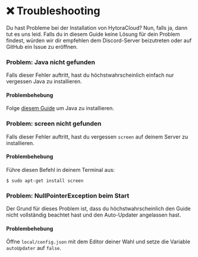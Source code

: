 # ❌ Troubleshooting

Du hast Probleme bei der Installation von HytoraCloud? Nun, falls ja, dann tut es uns leid. Falls du in diesem Guide keine Lösung für dein Problem findest, würden wir dir empfehlen dem Discord-Server beizutreten oder auf GitHub ein Issue zu eröffnen.

### Problem: Java nicht gefunden

Falls dieser Fehler auftritt, hast du höchstwahrscheinlich einfach nur vergessen Java zu installieren.

#### Problembehebung

Folge [diesem Guide](../installation/installation-von-java.md) um Java zu installieren.



### Problem: screen nicht gefunden

Falls dieser Fehler auftritt, hast du vergessen `screen` auf deinem Server zu installieren.

#### Problembehebung

Führe diesen Befehl in deinem Terminal aus:

```text
$ sudo apt-get install screen
```



### Problem: NullPointerException beim Start

Der Grund für dieses Problem ist, dass du höchstwahrscheinlich den Guide nicht vollständig beachtet hast und den Auto-Updater angelassen hast.

#### Problembehebung

Öffne `local/config.json` mit dem Editor deiner Wahl und setze die Variable `autoUpdater` auf `false`.

